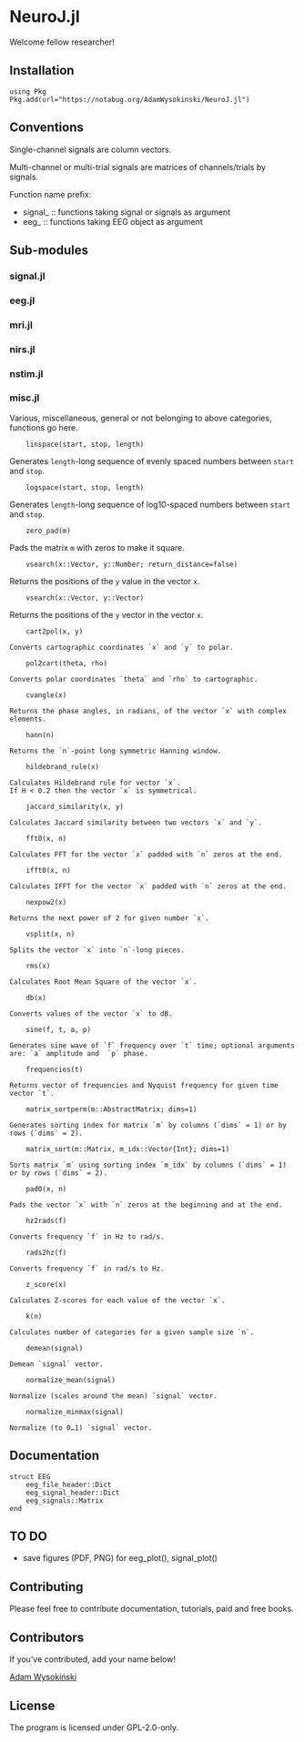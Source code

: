 # NeuroJ.jl

Welcome fellow researcher!

## Installation

```
using Pkg
Pkg.add(url="https://notabug.org/AdamWysokinski/NeuroJ.jl")
```

## Conventions

Single-channel signals are column vectors.

Multi-channel or multi-trial signals are matrices of channels/trials by signals.

Function name prefix:
- signal_  :: functions taking signal or signals as argument
- eeg_     :: functions taking EEG object as argument

## Sub-modules

### signal.jl

### eeg.jl

### mri.jl

### nirs.jl

### nstim.jl

### misc.jl

Various, miscellaneous, general or not belonging to above categories, functions go here.

```
    linspace(start, stop, length)
```
Generates `length`-long sequence of evenly spaced numbers between `start` and `stop`.

```
    logspace(start, stop, length)
```
Generates `length`-long sequence of log10-spaced numbers between `start` and `stop`.

```
    zero_pad(m)
```
Pads the matrix `m` with zeros to make it square.

```
    vsearch(x::Vector, y::Number; return_distance=false)
```
Returns the positions of the `y` value in the vector `x`.

```
    vsearch(x::Vector, y::Vector)
```
Returns the positions of the `y` vector in the vector `x`.

```
    cart2pol(x, y)

Converts cartographic coordinates `x` and `y` to polar.
```

```
    pol2cart(theta, rho)

Converts polar coordinates `theta` and `rho` to cartographic.
```

```
    cvangle(x)

Returns the phase angles, in radians, of the vector `x` with complex elements.
```

```
    hann(n)

Returns the `n`-point long symmetric Hanning window.
```

```
    hildebrand_rule(x)

Calculates Hildebrand rule for vector `x`.
If H < 0.2 then the vector `x` is symmetrical.
```

```
    jaccard_similarity(x, y)

Calculates Jaccard similarity between two vectors `x` and `y`.
```

```
    fft0(x, n)

Calculates FFT for the vector `x` padded with `n` zeros at the end.
```

```
    ifft0(x, n)

Calculates IFFT for the vector `x` padded with `n` zeros at the end.
```

```
    nexpow2(x)

Returns the next power of 2 for given number `x`.
```

```
    vsplit(x, n)

Splits the vector `x` into `n`-long pieces.
```

```
    rms(x)

Calculates Root Mean Square of the vector `x`.
```

```
    db(x)

Converts values of the vector `x` to dB.
```

```
    sine(f, t, a, p)

Generates sine wave of `f` frequency over `t` time; optional arguments are: `a` amplitude and  `p` phase.
```

```
    frequencies(t)

Returns vector of frequencies and Nyquist frequency for given time vector `t`.
```

```
    matrix_sortperm(m::AbstractMatrix; dims=1)

Generates sorting index for matrix `m` by columns (`dims` = 1) or by rows (`dims` = 2).
```

```
    matrix_sort(m::Matrix, m_idx::Vector{Int}; dims=1)

Sorts matrix `m` using sorting index `m_idx` by columns (`dims` = 1) or by rows (`dims` = 2).
```

```
    pad0(x, n)

Pads the vector `x` with `n` zeros at the beginning and at the end.
```

```
    hz2rads(f)

Converts frequency `f` in Hz to rad/s.
```

```
    rads2hz(f)

Converts frequency `f` in rad/s to Hz.
```

```
    z_score(x)

Calculates Z-scores for each value of the vector `x`.
```

```
    k(n)

Calculates number of categories for a given sample size `n`.
```

```
    demean(signal)

Demean `signal` vector.
```

```
    normalize_mean(signal)

Normalize (scales around the mean) `signal` vector.
```

```
    normalize_minmax(signal)

Normalize (to 0…1) `signal` vector.
```

## Documentation

```
struct EEG
    eeg_file_header::Dict
    eeg_signal_header::Dict
    eeg_signals::Matrix
end
```

## TO DO

- save figures (PDF, PNG) for eeg_plot(), signal_plot()

## Contributing

Please feel free to contribute documentation, tutorials, paid and free books.

## Contributors

If you've contributed, add your name below!

[Adam Wysokiński](adam.wysokinski@umed.lodz.pl)

## License

The program is licensed under GPL-2.0-only.